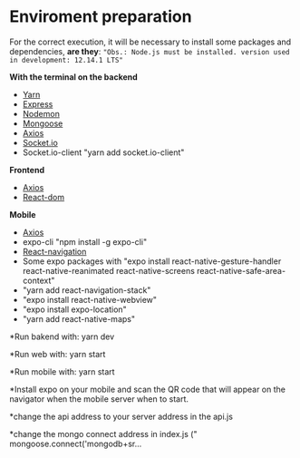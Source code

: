 # Enviroment preparation
For the correct execution, it will be necessary to install some packages and dependencies, **are they**:
`"Obs.: Node.js must be installed.
version used in development: 12.14.1 LTS"`  

**With the terminal on the backend**
- [Yarn](https://yarnpkg.com/pt-BR/docs/install#windows-stable)
- [Express](https://expressjs.com/pt-br/starter/installing.html)
- [Nodemon](https://www.npmjs.com/package/nodemon)
- [Mongoose](https://www.npmjs.com/package/mongoose)
- [Axios](https://www.npmjs.com/package/axios)
- [Socket.io](https://www.npmjs.com/package/socket.io)
- Socket.io-client "yarn add socket.io-client"

**Frontend**
- [Axios](https://www.npmjs.com/package/axios)
- [React-dom](https://www.npmjs.com/package/react-dom)

**Mobile**
- [Axios](https://www.npmjs.com/package/axios)
- expo-cli "npm install -g expo-cli"
- [React-navigation](https://reactnavigation.org/docs/en/getting-started.html)
- Some expo packages with "expo install react-native-gesture-handler react-native-reanimated react-native-screens react-native-safe-area-context"
- "yarn add react-navigation-stack"
- "expo install react-native-webview"
- "expo install expo-location"
- "yarn add react-native-maps"

*Run bakend with: yarn dev

*Run web with: yarn start

*Run mobile with: yarn start

*Install expo on your mobile and scan the QR code that will appear on the navigator when the mobile server when to start. 

*change the api address to your server address in the api.js

*change the mongo connect address in index.js (" mongoose.connect('mongodb+sr...
